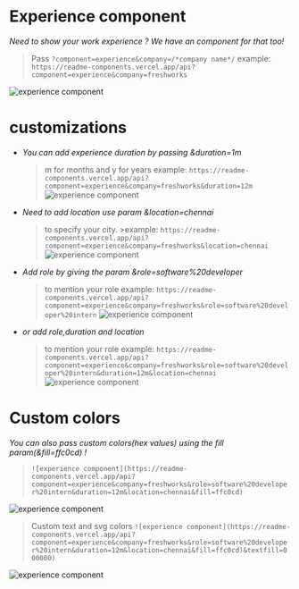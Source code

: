 

# Experience component
 *Need to show your work experience ? We have an component for that too!* 

> Pass `?component=experience&company=/*company name*/`
> example: 
> `https://readme-components.vercel.app/api?component=experience&company=freshworks`

  

![experience component](https://readme-components.vercel.app/api?component=experience&company=freshworks)
# customizations

 - *You can add experience duration by passing &duration=1m*
   >m for months and y for years
   >example:
   >`https://readme-components.vercel.app/api?component=experience&company=freshworks&duration=12m`
   ![experience component](https://readme-components.vercel.app/api?component=experience&company=freshworks&duration=12m)
  - *Need to add location use param &location=chennai*
	   >to specify your city.
	    >example:
	   >`https://readme-components.vercel.app/api?component=experience&company=freshworks&location=chennai`
	   ![experience component](https://readme-components.vercel.app/api?component=experience&company=freshworks&location=chennai)
- *Add role by giving the param &role=software%20developer*
	> to mention your role
	 >example:
   >`https://readme-components.vercel.app/api?component=experience&company=freshworks&role=software%20developer%20intern`
   >![experience component](https://readme-components.vercel.app/api?component=experience&company=freshworks&role=software%20developer%20intern)
	
- *or add role,duration and location*
	> to mention your role
	 >example:
   >`https://readme-components.vercel.app/api?component=experience&company=freshworks&role=software%20developer%20intern&duration=12m&location=chennai`
   >![experience component](https://readme-components.vercel.app/api?component=experience&company=freshworks&role=software%20developer%20intern&duration=12m&location=chennai)

# Custom colors
*You can also pass custom colors(hex values) using the fill param(&fill=ffc0cd) !*
> `![experience component](https://readme-components.vercel.app/api?component=experience&company=freshworks&role=software%20developer%20intern&duration=12m&location=chennai&fill=ffc0cd)`

![experience component](https://readme-components.vercel.app/api?component=experience&company=freshworks&role=software%20developer%20intern&duration=12m&location=chennai&fill=ffc0cd)

> Custom text and svg colors
> `![experience component](https://readme-components.vercel.app/api?component=experience&company=freshworks&role=software%20developer%20intern&duration=12m&location=chennai&fill=ffc0cd)&textfill=000000)`

![experience component](https://readme-components.vercel.app/api?component=experience&company=freshworks&role=software%20developer%20intern&duration=12m&location=chennai&fill=ffc0cd&textfill=000000)

